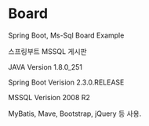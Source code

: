 # Board
Spring Boot, Ms-Sql Board Example

스프링부트 MSSQL 게시판


JAVA Version 1.8.0_251

Spring Boot Verision 2.3.0.RELEASE

MSSQL Verision 2008 R2

MyBatis, Mave, Bootstrap, jQuery 등 사용.
